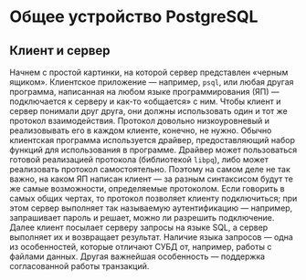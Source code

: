 # Общее устройство PostgreSQL

##  Клиент и сервер

Начнем с простой картинки, на которой сервер представлен «черным
ящиком». Клиентское приложение — например, `psql`, или любая другая
программа, написанная на любом языке программирования (ЯП) —
подключается к серверу и как-то «общается» с ним. Чтобы клиент и
сервер понимали друг друга, они должны использовать один и тот же
протокол взаимодействия. Протокол довольно низкоуровневый и
реализовывать его в каждом клиенте, конечно, не нужно. Обычно
клиентская программа используется драйвер, предоставляющий набор
функций для использования в программе. Драйвер может пользоваться
готовой реализацией протокола (библиотекой `libpq`), либо может
реализовать протокол самостоятельно.
Поэтому на самом деле не так важно, на каком ЯП написан клиент — за
разным синтаксисом будут те же самые возможности, определяемые
протоколом.
Если говорить в самых общих чертах, то протокол позволяет клиенту
подключиться; при этом сервер выполняет так называемую
аутентификацию — например, запрашивает пароль и решает, можно ли
разрешить подключение. Далее клиент посылает серверу запросы на
языке SQL, а сервер выполняет их и возвращает результат.
Наличие языка запросов — одна из особенностей, которые отличают
СУБД от, например, работы с файлами данных. Другая важнейшая
особенность — поддержка согласованной работы транзакций.
